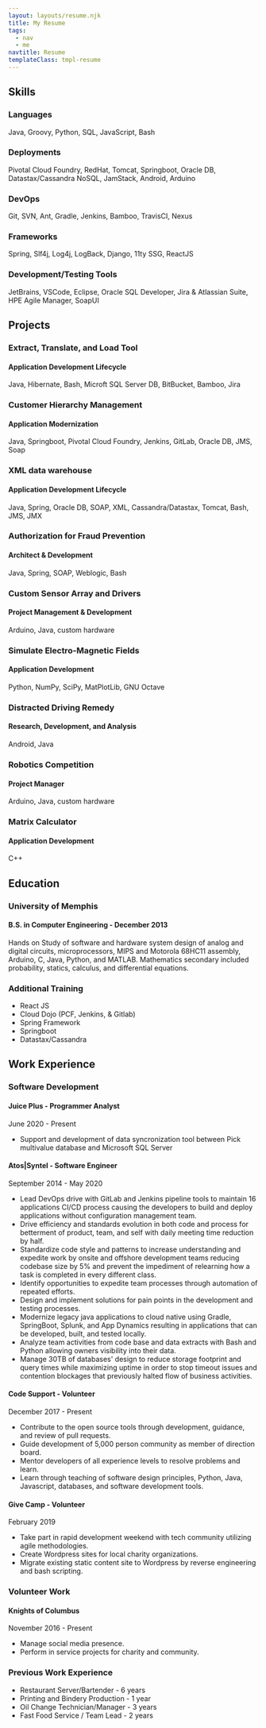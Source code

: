 ```yaml
---
layout: layouts/resume.njk
title: My Resume
tags:
  - nav
  - me
navtitle: Resume
templateClass: tmpl-resume
---
```


## Skills
### Languages
Java, Groovy, Python, SQL, JavaScript, Bash

### Deployments
Pivotal Cloud Foundry, RedHat, Tomcat, Springboot, Oracle DB, Datastax/Cassandra NoSQL, JamStack, Android, Arduino

### DevOps
Git, SVN, Ant, Gradle, Jenkins, Bamboo, TravisCI, Nexus

### Frameworks
Spring, Slf4j, Log4j, LogBack, Django, 11ty SSG, ReactJS

### Development/Testing Tools
JetBrains, VSCode, Eclipse, Oracle SQL Developer, Jira & Atlassian Suite, HPE Agile Manager, SoapUI

## Projects

### Extract, Translate, and Load Tool
#### Application Development Lifecycle
Java, Hibernate, Bash, Microft SQL Server DB, BitBucket, Bamboo, Jira

### Customer Hierarchy Management
#### Application Modernization
Java, Springboot, Pivotal Cloud Foundry, Jenkins, GitLab, Oracle DB, JMS, Soap

### XML data warehouse
#### Application Development Lifecycle
Java, Spring, Oracle DB, SOAP, XML, Cassandra/Datastax, Tomcat, Bash, JMS, JMX

### Authorization for Fraud Prevention
#### Architect & Development
Java, Spring, SOAP, Weblogic, Bash

### Custom Sensor Array and Drivers
#### Project Management & Development
Arduino, Java, custom hardware

### Simulate Electro-Magnetic Fields
#### Application Development
Python, NumPy, SciPy, MatPlotLib, GNU Octave

### Distracted Driving Remedy
#### Research, Development, and Analysis
Android, Java

### Robotics Competition
#### Project Manager
Arduino, Java, custom hardware

### Matrix Calculator
#### Application Development
C++

## Education
### University of Memphis
#### B.S. in Computer Engineering - December 2013

Hands on Study of software and hardware system design of analog and digital circuits, microprocessors, MIPS and Motorola 68HC11 assembly, Arduino, C, Java, Python, and MATLAB. Mathematics secondary included probability, statics, calculus, and differential equations.

### Additional Training
+ React JS
+ Cloud Dojo (PCF, Jenkins, & Gitlab)
+ Spring Framework
+ Springboot
+ Datastax/Cassandra 

## Work Experience
### Software Development

#### Juice Plus - Programmer Analyst
June 2020 - Present

+ Support and development of data syncronization tool between Pick multivalue database and Microsoft SQL Server

#### Atos|Syntel - Software Engineer
September 2014 - May 2020

+ Lead DevOps drive with GitLab and Jenkins pipeline tools to maintain 16 applications CI/CD process causing the developers to build and deploy applications without configuration management team.
+ Drive efficiency and standards evolution in both code and process for betterment of product, team, and self with daily meeting time reduction by half.
+ Standardize code style and patterns to increase understanding and expedite work by onsite and offshore development teams reducing codebase size by 5% and prevent the impediment of relearning how a task is completed in every different class.
+ Identify opportunities to expedite team processes through automation of repeated efforts.
+ Design and implement solutions for pain points in the development and testing processes.
+ Modernize legacy java applications to cloud native using Gradle, SpringBoot, Splunk, and App Dynamics resulting in applications that can be developed, built, and tested locally.
+ Analyze team activities from code base and data extracts with Bash and Python allowing owners visibility into their data.
+ Manage 30TB of databases' design to reduce storage footprint and query times while maximizing uptime in order to stop timeout issues and contention blockages that previously halted flow of business activities.

#### Code Support - Volunteer
December 2017 - Present

+ Contribute to the open source tools through development, guidance, and review of pull requests.
+ Guide development of 5,000 person community as member of direction board.
+ Mentor developers of all experience levels to resolve problems and learn.
+ Learn through teaching of software design principles, Python, Java, Javascript, databases, and software development tools.

#### Give Camp - Volunteer
February 2019

+ Take part in rapid development weekend with tech community utilizing agile methodologies.
+ Create Wordpress sites for local charity organizations.
+ Migrate existing static content site to Wordpress by reverse engineering and bash scripting.

### Volunteer Work
####  Knights of Columbus
November 2016 - Present

+ Manage social media presence.
+ Perform in service projects for charity and community.

### Previous Work Experience
+ Restaurant Server/Bartender - 6 years
+ Printing and Bindery Production - 1 year
+ Oil Change Technician/Manager - 3 years
+ Fast Food Service / Team Lead - 2 years